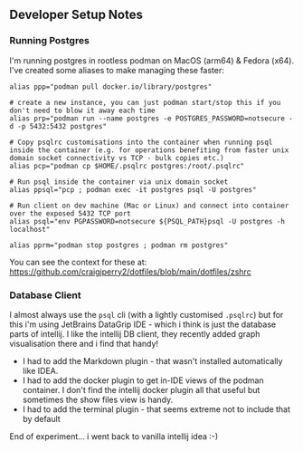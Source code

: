## Developer Setup Notes

### Running Postgres

I'm running postgres in rootless podman on MacOS (arm64) & Fedora (x64). I've created some aliases to make managing
these faster:

    alias ppp="podman pull docker.io/library/postgres"

    # create a new instance, you can just podman start/stop this if you don't need to blow it away each time
    alias prp="podman run --name postgres -e POSTGRES_PASSWORD=notsecure -d -p 5432:5432 postgres"

    # Copy psqlrc customisations into the container when running psql inside the container (e.g. for operations benefiting from faster unix domain socket connectivity vs TCP - bulk copies etc.)
    alias pcp="podman cp $HOME/.psqlrc postgres:/root/.psqlrc"

    # Run psql inside the container via unix domain socket
    alias ppsql="pcp ; podman exec -it postgres psql -U postgres"

    # Run client on dev machine (Mac or Linux) and connect into container over the exposed 5432 TCP port
    alias psql="env PGPASSWORD=notsecure ${PSQL_PATH}psql -U postgres -h localhost"

    alias pprm="podman stop postgres ; podman rm postgres"

You can see the context for these at: https://github.com/craigjperry2/dotfiles/blob/main/dotfiles/zshrc

### Database Client

I almost always use the `psql` cli (with a lightly customised `.psqlrc`) but for this i'm using JetBrains DataGrip IDE -
which i think is just the database parts of intellij. I like the intellij DB client, they recently added graph
visualisation there and i find that handy!

* I had to add the Markdown plugin - that wasn't installed automatically like IDEA.
* I had to add the docker plugin to get in-IDE views of the podman container. I don't find the intellij docker plugin
  all that useful but sometimes the show files view is handy.
* I had to add the terminal plugin - that seems extreme not to include that by default

End of experiment... i went back to vanilla intellij idea :-)
